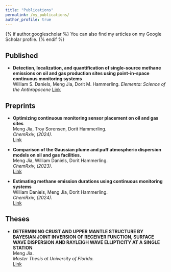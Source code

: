 ```yaml
---
title: "Publications"
permalink: /my_publications/
author_profile: true
---
```


{% if author.googlescholar %} You can also find my articles on my Google Scholar profile. {% endif %}

Published
---
* **Detection, localization, and quantification of single-source methane emissions on oil and gas production sites using point-in-space continuous monitoring systems**
\
William S. Daniels, Meng Jia, Dorit M. Hammerling.
*Elementa: Science of the Anthropocene*
[Link](https://online.ucpress.edu/elementa/article/12/1/00110/200346)

Preprints
---
* **Optimizing continuous monitoring sensor placement on oil and gas sites**
\
Meng Jia, Troy Sorensen, Dorit Hammerling.
\
*ChemRxiv, (2024).*
\
[Link](https://chemrxiv.org/engage/chemrxiv/article-details/66cd5008a4e53c4876b93af7)

* **Comparison of the Gaussian plume and puff atmospheric dispersion models on oil and gas facilities.**
\
Meng Jia, William Daniels, Dorit Hammerling.
\
*ChemRxiv, (2023).*
\
[Link](https://chemrxiv.org/engage/api-gateway/chemrxiv/assets/orp/resource/item/6451848107c3f029371ca07f/original/comparison-of-the-gaussian-plume-and-puff-atmospheric-dispersion-models-for-methane-modeling-on-oil-and-gas-sites.pdf)

* **Estimating methane emission durations using continuous monitoring systems**
\
William Daniels, Meng Jia, Dorit Hammerling.
\
*ChemRxiv, (2024).*
\
[Link]([https://chemrxiv.org/engage/chemrxiv/article-details/66cd5008a4e53c4876b93af7](https://chemrxiv.org/engage/chemrxiv/article-details/6633e52891aefa6ce1ffaf3b))

Theses
---
* **DETERMINING CRUST AND UPPER MANTLE STRUCTURE BY BAYESIAN JOINT INVERSION OF RECEIVER FUNCTION, SURFACE WAVE DISPERSION AND RAYLEIGH WAVE ELLIPTICITY AT A SINGLE STATION**
\
Meng Jia.
\
*Master Thesis at University of Florida.*
\
[Link](https://ufdc.ufl.edu/UFE0052744/00001/pdf)
